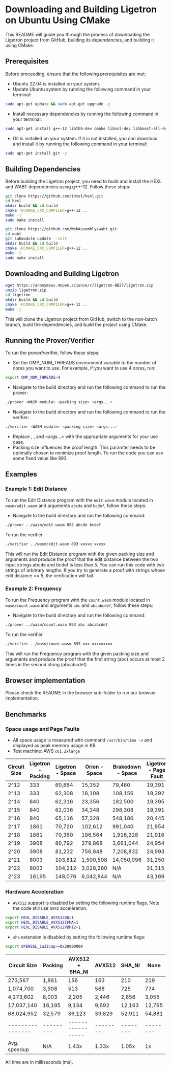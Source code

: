 # Downloading and Building Ligetron on Ubuntu Using CMake

This README will guide you through the process of downloading the Ligetron project from GitHub, building its dependencies, and building it using CMake.

## Prerequisites
Before proceeding, ensure that the following prerequisites are met:

* Ubuntu 22.04 is installed on your system.
* Update Ubuntu system by running the following command in your terminal:

``` bash
sudo apt-get update && sudo apt-get upgrade -y
```

* Install necessary dependencies by running the following command in your terminal:

```bash
sudo apt-get install g++-12 libtbb-dev cmake libssl-dev libboost-all-dev -y
```

* Git is installed on your system. If it is not installed, you can download and install it by running the following command in your terminal:

``` bash
sudo apt-get install git -y
```

## Building Dependencies
Before building the Ligetron project, you need to build and install the HEXL and WABT dependencies using g++-12. Follow these steps:

``` bash
git clone https://github.com/intel/hexl.git
cd hexl
mkdir build && cd build
cmake -DCMAKE_CXX_COMPILER=g++-12 ..
make -j
sudo make install
```

``` bash
git clone https://github.com/WebAssembly/wabt.git
cd wabt
git submodule update --init
mkdir build && cd build
cmake -DCMAKE_CXX_COMPILER=g++-12 ..
make -j
sudo make install
```

## Downloading and Building Ligetron

``` bash
wget https://anonymous.4open.science/r/ligetron-8B27/ligetron.zip
unzip ligetron.zip
cd ligetron
mkdir build && cd build
cmake -DCMAKE_CXX_COMPILER=g++-12 ..
make -j
```

This will clone the Ligetron project from GitHub, switch to the non-batch branch, build the dependencies, and build the project using CMake.

## Running the Prover/Verifier
To run the prover/verifier, follow these steps:

* Set the OMP_NUM_THREADS environment variable to the number of cores you want to use. For example, if you want to use 4 cores, run:

``` bash
export OMP_NUM_THREADS=4
```

* Navigate to the build directory and run the following command to run the prover:

``` bash
./prover <WASM module> <packing size> <args...>
```

* Navigate to the build directory and run the following command to run the verifier:

``` bash
./verifier <WASM module> <packing size> <args...>
```

* Replace <WASM module>, <packing size>, and <args...> with the appropriate arguments for your use case.
* Packing size influences the proof length. This paramter needs to be optimally chosen to minimize proof length. To run the code you can use some fixed value like 893. 

## Examples

### Example 1: Edit Distance
To run the Edit Distance program with the `edit.wasm` module located in `wasm/edit.wasm` and arguments `abcde` and `bcdef`, follow these steps:

* Navigate to the build directory and run the following command:

``` bash
./prover ../wasm/edit.wasm 893 abcde bcdef
```

To run the verifier

``` bash
./verifier ../wasm/edit.wasm 893 xxxxx xxxxx
```


This will run the Edit Distance program with the given packing size and arguments and produce the proof that the edit distance between the two input strings abcde and bcdef is less than 5. You can run this code with two strings of arbitrary lengths. If you try to generate a proof with strings whose edit distance >= 5, the verification will fail. 

### Example 2: Frequency
To run the Frequency program with the `count.wasm` module located in `wasm/count.wasm` and arguments `abc` and `abcabcdef`, follow these steps:

* Navigate to the build directory and run the following command:

``` bash
./prover ../wasm/count.wasm 893 abc abcabcdef
```

To run the verifier

``` bash
./verifier ../wasm/count.wasm 893 xxx xxxxxxxxx
```


This will run the Frequency program with the given packing size and arguments and produce the proof that the first string (abc) occurs at most 2 times in the second string (abcabcdef). 

## Browser implementation

Please check the README in the browser sub-folder to run our browser implementation. 

## Benchmarks

### Space usage and Page Faults

* All space usage is measured with command `/usr/bin/time -v` and displayed as peak memory usage in KB. 
* Test machine: AWS `c6i.2xlarge`

| Circuit Size | Ligetron - Packing | Ligetron - Space | Orion - Space | Brakedown - Space | Ligetron - Page Fault | Orion - Page Fault | Brakedown - Page Fault |
|--------------|--------------------|------------------|---------------|-------------------|-----------------------|--------------------|------------------------|
| 2^12         | 333                | 60,884           | 15,352        | 79,460            | 19,391                | 3,152              | 22,023                 |
| 2^13         | 333                | 62,308           | 18,108        | 108,156           | 19,392                | 3,838              | 31,002                 |
| 2^14         | 840                | 62,316           | 23,356        | 182,500           | 19,395                | 5,199              | 51,472                 |
| 2^15         | 840                | 62,036           | 34,348        | 298,308           | 19,391                | 8,057              | 81,127                 |
| 2^16         | 840                | 65,116           | 57,328        | 548,180           | 20,445                | 14,053             | 149,395                |
| 2^17         | 1861               | 70,720           | 102,612       | 991,040           | 21,954                | 25,688             | 273,156                |
| 2^18         | 1861               | 70,360           | 196,564       | 1,916,228         | 21,916                | 49,892             | 531,482                |
| 2^19         | 3908               | 80,792           | 379,868       | 3,661,044         | 24,954                | 97,141             | 1,035,395              |
| 2^20         | 3908               | 81,232           | 756,848       | 7,208,832         | 24,993                | 194,167            | 2,120,920              |
| 2^21         | 8003               | 103,812          | 1,500,508     | 14,050,096        | 31,250                | 385,644            | 4,588,409              |
| 2^22         | 8003               | 104,212          | 3,028,280     | N/A               | 31,315                | 782,885            | N/A                    |
| 2^23         | 16195              | 148,076          | 6,042,844     | N/A               | 43,169                | 1,563,046          | N/A                    |


### Hardware Acceleration

* `AVX512` support is disabled by setting the following runtime flags. Note the code still use `AVX2` acceleration.

``` bash
export HEXL_DISABLE_AVX512DQ=1
export HEXL_DISABLE_AVX512IFMA=1
export HEXL_DISABLE_AVX512VBMI2=1
```

* `sha` extension is disabled by setting the following runtime flags:

``` bash
export OPENSSL_ia32cap=~0x20000000
```

| Circuit Size   | Packing | AVX512 + SHA_NI | AVX512 | SHA_NI | None   |
|----------------|---------|-----------------|--------|--------|--------|
| 273,567        | 1,861   | 156             | 163    | 210    | 219    |
| 1,074,700      | 3,908   | 513             | 568    | 725    | 774    |
| 4,273,602      | 8,003   | 2,205           | 2,446  | 2,856  | 3,055  |
| 17,037,140     | 16,195  | 9,134           | 9,692  | 12,163 | 12,765 |
| 68,024,952     | 32,579  | 36,123          | 39,829 | 52,911 | 54,881 |
|----------------|---------|-----------------|--------|--------|--------|
| Avg. speedup   | N/A     | 1.43x           | 1.33x  | 1.05x  | 1x     |

All time are in milliseconds (ms).


